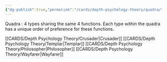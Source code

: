 ```yaml
---
{"dg-publish":true,"permalink":"/cards/depth-psychology-theory/quadra/","created":"2023-01-06T10:07:05.312+01:00","updated":"2023-04-21T14:25:35.325+02:00"}
---
```



Quadra : 4 types sharing the same 4 functions. Each type within the quadra has a unique order of preference for these functions. 

[[CARDS/Depth Psychology Theory/Crusader\|Crusader]]
[[CARDS/Depth Psychology Theory/Templar\|Templar]]
[[CARDS/Depth Psychology Theory/Philosopher\|Philosopher]]
[[CARDS/Depth Psychology Theory/Wayfarer\|Wayfarer]]
